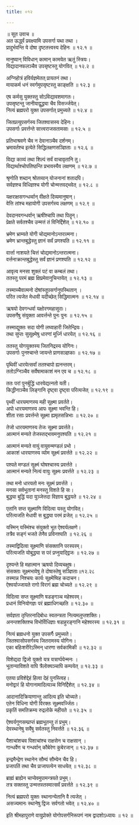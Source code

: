 ```yaml
---
title: ०१२

---
```

॥ सूत उवाच ॥  
अत ऊर्द्ध्वं प्रवक्ष्यामि उपसर्गा यथा तथा ।  
प्रादुर्भवन्ति ये दोषा दृष्टतत्त्वस्य देहिनः ॥ १२.१ ॥  
  
मानुष्यान् विविधान् कामान् कामयेत ऋतुं स्त्रियः।  
विद्यादानफलञ्चैव उपसृष्टस्तु योगवित् ॥ १२.२ ॥  
  
अग्निहोत्रं हविर्यज्ञमेतत् प्रायतनं तथा।  
मायाकर्म धनं स्वर्गमुपसृष्टस्तु काङ्क्षति ॥ १२.३ ॥  
  
एष कर्मसु युक्तस्तु सोऽविद्यावशमागतः।  
उपसृष्टन्तु जानीयाद्वुद्ध्या चैव विसर्ज्जयेत्।  
नित्यं ब्रह्मपरो युक्त उपसर्गात् प्रमुच्यते ॥ १२.४ ॥  
  
जितप्रत्युपसर्गस्य जितश्वासस्य देहिनः।  
उपसर्गाः प्रवर्त्तन्ते सात्त्वराजसतामसाः ॥ १२.५ ॥  
  
प्रतिभाश्रवणे चैव न देवानाञ्चैव दर्शनम्।  
भ्रमावर्तश्च इत्येते सिद्धिलक्षणसञ्ज्ञिताः ॥ १२.६ ॥  
  
विद्या काव्यं तथा शिल्पं सर्वं वाचावृतानि तु।  
विद्यार्थाश्चोपतिष्ठन्ति प्रभावस्यैव लक्षणम् ॥ १२.७ ॥  
  
श्रृणोति शब्दान् श्रोतव्यान् योजनानां शतादपि।  
सर्वज्ञश्च विधिज्ञश्च योगी चोन्मत्तवद्भवेत् ॥ १२.८ ॥  
  
यक्षराक्षसगन्धर्व्वान् वीक्षते दिव्यमानुषान्।  
वेत्ति तांश्च महायोगी उपसर्गस्य लक्षणम् ॥ १२.९ ॥  
  
देवदानवगन्धर्वान् ऋषींश्चापि तथा पितॄन्।  
प्रेक्षते सर्वतश्चैव उन्मत्तं तं विनिर्द्दिशेत् ॥ १२.१० ॥  
  
भ्रमेण भ्राम्यते योगी चोद्यमानोऽन्तरात्मना।  
भ्रमेण भ्रान्तबुद्धेस्तु ज्ञानं सर्वं प्रणश्यति ॥ १२.११ ॥  
  
वार्त्ता नाशयते चित्तं चोद्यमानोऽन्तरात्मना।  
वर्त्तनाक्रान्तबुद्धेस्तु सर्वं ज्ञानं प्रणश्यति ॥ १२.१२ ॥  
  
आवृत्य मनसा शुक्लं पटं वा कम्बलं तथा।  
ततस्तु परमं ब्रह्म क्षिप्रमेवानुचिन्तयेत् ॥ १२.१३ ॥  
  
तस्माच्चैवात्मनो दोषांस्तूपसर्गानुपस्थितान् ।  
परित त्यजेत मेधावी यदीच्छेत् सिद्धिमात्मनः ॥ १२.१४ ॥  
  
ऋषयो देवगन्धर्वा यक्षोरगमहासुराः।  
उपसर्गेषु संयुक्ता आवर्त्तन्ते पुनः पुनः ॥ १२.१५ ॥  
  
तस्माद्युक्तः सदा योगी लघ्वाहारी जितेन्द्रियः।  
तथा सुप्तः सुसूक्ष्मेषु धारणां मूर्ध्नि धारयेत् ॥ १२.१६ ॥  
  
ततस्तु योगयुक्तस्य जितनिद्रस्य योगिनः।  
उपसर्गाः पुनश्चान्ते जायन्ते प्राणसञ्ज्ञकाः ॥ १२.१७ ॥  
  
पृथिवीं धारयेत्सर्वां ततश्चापो ह्यनन्तरम्।  
ततोऽग्निञ्चैव सर्वेषामाकाशं मन एव च ॥ १२.१८ ॥  
  
ततः परां पुनर्बुद्धिं धारयेद्यत्नतो यती।  
किद्धीनाञ्चैव लिङ्गानि दृष्ट्वा दृष्ट्वा परित्यजेत् ॥ १२.१९ ॥  
  
पृथ्वीं धारयमाणस्य मही सूक्ष्मा प्रवर्तते।  
अपो धारयमाणस्य आपः सूक्ष्मा भवन्ति हि।  
शीता रसाः प्रवर्त्तन्ते सूक्ष्मा ह्यमृतसन्निभाः ॥ १२.२० ॥  
  
तेजो धारयमाणस्य तेजः सूक्ष्मा प्रवर्त्तते।  
आत्मानं मन्यते तेजस्तद्भावमनुपश्यति ॥ १२.२१ ॥  
  
आत्मानं मन्यते वायुं वायुवन्मण्डलं प्रभो ।  
आकाशं धारयाणस्य व्योम सूक्ष्मं प्रवर्त्तते ॥ १२.२२ ॥  
  
पश्यते मण्डलं सूक्ष्मं घोषश्चास्य प्रवर्त्तते ।  
आत्मानं मन्यते नित्यं वायुः सूक्ष्मः प्रवर्त्तते ॥ १२.२३ ॥  
  
तथा मनो धारयतो मनः सूक्ष्मं प्रवर्त्तते ।  
मनसा सर्वभूतानां मनस्तु विशते हि सः।  
बुद्ध्या बुद्धिं यदा युञ्जेत्तदा विज्ञाय बुद्धयते ॥ १२.२४ ॥  
  
एतानि सप्त सूक्ष्माणि विदित्वा यस्तु योगवित्।  
परित्यजति मेधावी स बुद्ध्या परमं व्रजेत् ॥ १२.२५ ॥  
  
यस्मिन् यस्मिंश्च संयुक्तो भूत ऐश्वर्यलक्षणे।  
तत्रैव सङ्गं भजते तेनैव प्रविनश्यति ॥ १२.२६ ॥  
  
तस्माद्विदित्वा सूक्ष्माणि संसक्तानि परस्परम्।  
परित्यजति योबुद्ध्या स परं प्रप्नुयाद्द्विजः ॥ १२.२७ ॥  
  
दृश्यन्ते हि महात्मान ऋषयो दिव्यचक्षुषः।  
संसक्ताः सूक्ष्मभावेषु ते दोषास्तेषु सञ्ज्ञिताः॥१२.२८  
तस्मान्न निश्चयः कार्यः सूक्ष्मेष्विह कदाचन।  
ऐश्वर्याज्जायते रागो विरागं ब्रह्म चोच्यते ॥ १२.२९ ॥  
  
विदित्वा सप्त सूक्ष्माणि षडङ्गञ्च महेश्वरम्।  
प्रधानं विनियोगज्ञः परं ब्रह्माधिगच्छति ॥ १२.३० ॥  
  
सर्वज्ञता तृप्तिरनादिबोधः स्वतन्त्रता नित्यमलुप्तशक्तिः।  
अनन्तशक्तिश्च विभोर्विधिज्ञाः षडाहुरङ्गानि महेश्वरस्य ॥ १२.३१ ॥  
  
नित्यं ब्रह्मधनो युक्त उपसर्गैः प्रमुच्यते।  
जितश्वासोपसर्गस्य जितरामस्य योगिनः।  
एका बहिःशरीरेऽस्मिन् धारणा सर्वकामिकी ॥ १२.३२ ॥  
  
विशेद्यदा द्विजो युक्तो यत्र यत्रार्प्पयेन्मनः ।  
भूतान्याविशते वापि त्रैलोक्यञ्चापि कम्पयेत् ॥ १२.३३ ॥  
  
एतया प्रविशेद्देहं हित्वा देहं पुनस्त्विह।  
मनोद्वारं हि योगानामादित्यञ्च विनिर्द्दिशेत् ॥ १२.३४ ॥  
  
आदानादिक्रियाणान्तु आदित्य इति चोच्यते।  
एतेन विधिना योगी विरक्तः सूक्ष्मवर्ज्जितः।  
प्रकृतिं समतिक्रम्य रुद्रलोके महीयते ॥ १२.३५ ॥  
  
ऐश्वर्यगुणसम्प्राप्तं ब्रह्मभूतन्तु तं प्रभुम्।  
देवस्थानेषु सर्वेषु सर्वतस्तु निवर्त्तते ॥ १२.३६ ॥  
  
पैशाचांशचव पिशाचांश्च राक्षसेन च राक्षसान् ।  
गान्धर्वेण च गन्धर्वान् कौबेरेण कुबेरजान् ॥ १२.३७ ॥  
  
इन्द्रमैन्द्रेण स्थानेन सौम्यं सौम्येन चैव हि।  
प्रजापतिं तथा चैव प्राजापत्येन साधयेत् ॥ १२.३८ ॥  
  
ब्राह्मं ब्राह्येन चाप्येवमुपामन्त्रयते प्रभुम्।  
तत्र सक्तस्तु उन्मत्तस्तस्मात्सर्वं प्रवर्त्तते ॥ १२.३९ ॥  
  
नित्यं ब्रह्मपरो युक्तः स्थानान्येतानि वै त्यजेत् ।  
असज्यमानः स्थानेषु द्विजः सर्वगतो भवेत् ॥ १२.४० ॥  
  
इति श्रीमहापुराणे वायुप्रोक्ते योगोपसर्गनिरूपणं नाम द्वादशोऽध्यायः ॥ १२ ॥